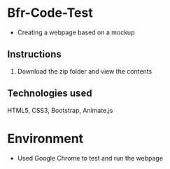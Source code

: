 
# Bfr-Code-Test
- Creating a webpage based on a mockup

## Instructions
1. Download the zip folder and view the contents

## Technologies used

HTML5, CSS3, Bootstrap, Animate.js

# Environment

- Used Google Chrome to test and run the webpage


